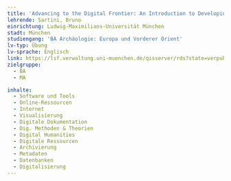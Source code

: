 ```yaml
---
title: 'Advancing to the Digital Frontier: An Introduction to Developing and Managing Digital Collections'
lehrende: Sartini, Bruno
einrichtung: Ludwig-Maximilians-Universität München
stadt: München
studiengang: 'BA Archäologie: Europa und Vorderer Orient'
lv-typ: Übung
lv-sprache: Englisch
link: https://lsf.verwaltung.uni-muenchen.de/qisserver/rds?state=verpublish&status=init&vmfile=no&publishid=1046250&moduleCall=webInfo&publishConfFile=webInfo&publishSubDir=veranstaltung
zielgruppe:
  - BA
  - MA

inhalte:
  - Software und Tools
  - Online-Ressourcen
  - Internet
  - Visualisierung
  - Digitale Dokumentation
  - Dig. Methoden & Theorien
  - Digital Humanities
  - Digitale Ressourcen
  - Archivierung
  - Metadaten
  - Datenbanken
  - Digitalisierung
---
```

 
